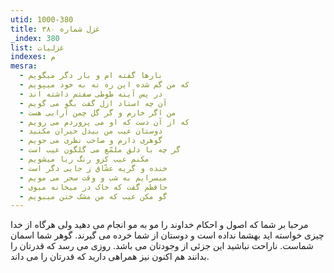 ```yaml
---
utid: 1000-380
title: غزل شماره ۳۸۰
_index: 380
list: غزلیات
indexes: م
mesra:
  - بارها گفته ام و بار دگر میگویم
  - که من گم شده این ره نه به خود میپویم
  - در پس آینه طوطی صفتم داشته اند
  - آن چه استاد ازل گفت بگو می گویم
  - من اگر خارم و گر گل چمن آرایی هست
  - که از آن دست که او می پروردم می رویم
  - دوستان عیب من بیدل حیران مکنید
  - گوهری دارم و صاحب نظری می جویم
  - گر چه با دلق ملمّع می گلگون عیب است
  - مکنم عیب کزو رنگ ریا میشویم
  - خنده و گریه عشّاق ز جایی دگر است
  - میسرایم به شب و وقت سحر می مویم
  - حافظم گفت که خاک در میخانه مبوی
  - گو مکن عیب که من مشک ختن میبویم
---
```

مرحبا بر شما که اصول و احکام خداوند را مو به مو انجام می دهید ولی هرگاه از خدا چیزی خواسته اید بهشما نداده است و دوستان از شما خرده می گیرند. گوهر شما اسمان شماست. ناراحت نباشید این جزئی از وجودتان می باشد. روزی می رسد که قدرتان را بدانند هم اکنون نیز همراهی دارید که قدرتان را می داند.
